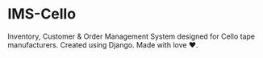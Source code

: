 # IMS-Cello

Inventory, Customer & Order Management System designed for Cello tape manufacturers. Created using Django. Made with love ❤.
